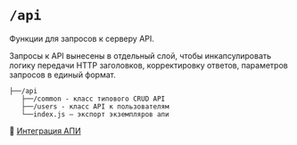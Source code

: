 # `/api`

Функции для запросов к серверу API. 

Запросы к API вынесены в отдельный слой, чтобы инкапсулировать логику передачи HTTP заголовков,
корректировку ответов, параметров запросов в единый формат.  

```
├──/api
   ├──/common - класс типового CRUD API
   ├──/users - класс API к пользователям
   └──index.js — экcпорт экземпляров апи
```

📖 [Интеграция АПИ](/docs/check/api.md)